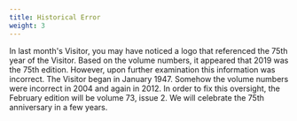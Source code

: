 ```yaml
---
title: Historical Error
weight: 3
---
```


In last month's Visitor, you may have noticed a logo that referenced the 75th year of the Visitor. Based on the volume numbers, it appeared that 2019 was the 75th edition. However, upon further examination this information was incorrect. The Visitor began in January 1947. Somehow the volume numbers were incorrect in 2004 and again in 2012. In order to fix this oversight, the February edition will be volume 73, issue 2. We will celebrate the 75th anniversary in a few years.